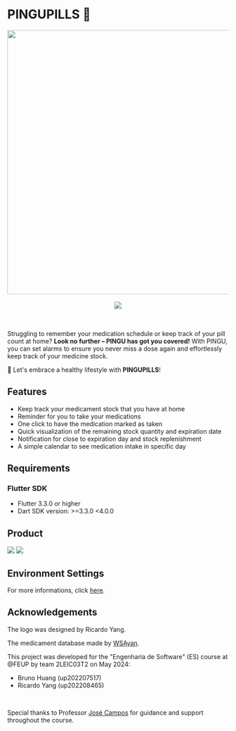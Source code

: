 # PINGUPILLS 🐧

<div align="center">
  
<img src="images/logo/LOGO-PINGUPILLS-V3.png" width=600px>

<br>
<br>

<a href="https://github.com/ricardoyang00/pingu-pills/releases/tag/beta1">
<img src="https://img.shields.io/github/downloads/ricardoyang00/pingu-pills/beta1/app-release.apk?style=for-the-badge&color=orange"></a>

</div>

<br>
<br>


Struggling to remember your medication schedule or keep track of your pill count at home? **Look no further – PINGU has got you covered!**
With PINGU, you can set alarms to ensure you never miss a dose again and effortlessly keep track of your medicine stock.

🚀 Let's embrace a healthy lifestyle with __PINGUPILLS__!

## Features
- Keep track your medicament stock that you have at home
- Reminder for you to take your medications
- One click to have the medication marked as taken 
- Quick visualization of the remaining stock quantity and expiration date
- Notification for close to expiration day and stock replenishment
- A simple calendar to see medication intake in specific day

## Requirements
### Flutter SDK
- Flutter 3.3.0 or higher
- Dart SDK version: >=3.3.0 <4.0.0

## Product

![](images/full/image.png)
![](images/full/image2.png)


## Environment Settings
For more informations, click [here](lib/env/README.md).

## Acknowledgements

The logo was designed by Ricardo Yang.

The medicament database made by [WSAyan](https://github.com/WSAyan/medicinedb).


This project was developed for the "Engenharia de Software" (ES) course at @FEUP by team 2LEIC03T2 on May 2024:

- Bruno Huang   (up202207517)
- Ricardo Yang  (up202208465)

<br>

Special thanks to Professor [José Campos](https://sigarra.up.pt/feup/en/FUNC_GERAL.FORMVIEW?p_codigo=480945) for guidance and support throughout the course.
